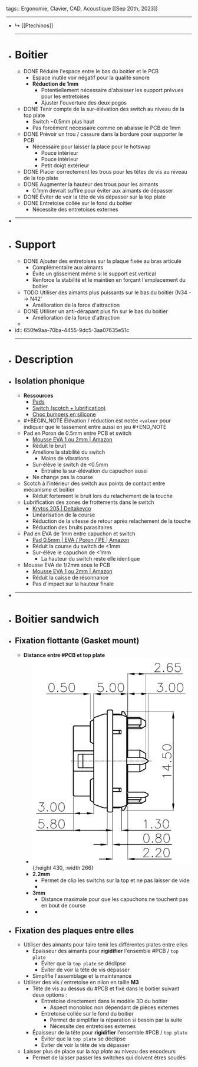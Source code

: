 tags:: Ergonomie, Clavier, CAD, Acoustique
[[Sep 20th, 2023]]
***

- ↳ [[Ptechinos]] 
  ***
- # Boitier
	- DONE Réduire l'espace entre le bas du boitier et le PCB
		- Espace inutile voir négatif pour la qualité sonore
		- **Réduction de 1mm**
			- Potentiellement nécessaire d'abaisser les support prévues pour les entretoises
			- Ajuster l'ouverture des deux pogos
	- DONE Tenir compte de la sur-élévation des switch au niveau de la top plate
		- Switch ~0.5mm plus haut
		- Pas forcément nécessaire comme on abaisse le PCB de 1mm
	- DONE Prévoir un trou / cassure dans la bordure pour supporter le PCB
		- Nécessaire pour laisser la place pour le hotswap
			- Pouce intérieur
			- Pouce intérieur
			- Petit doigt extérieur
	- DONE Placer correctement les trous pour les têtes de vis au niveau de la top plate
	- DONE Augmenter la hauteur des trous pour les aimants
		- 0.1mm devrait suffire pour éviter aux aimants de dépasser
	- DONE Éviter de voir la tête de vis dépasser sur la top plate
	- DONE Entretoise collée sur le fond du boitier
		- Nécessite des entretoises externes
- ***
- # Support
	- DONE Ajouter des entretoises sur la plaque fixée au bras articulé
		- Complémentaire aux aimants
		- Évite un glissement même si le support est vertical
		- Renforce la stabilité et le maintien en forçant l'emplacement du boitier
	- TODO Utiliser des aimants plus puissants sur le bas du boitier (N34 --> N42'
		- Amélioration de la force d'attraction
	- DONE Utiliser un anti-dérapant plus fin sur le bas du boitier
		- Amélioration de la force d'attraction
	-
- id:: 650fe9aa-70ba-4455-9dc5-3aa07635e51c
  ***
- # Description
- ## Isolation phonique
	- **Ressources**
		- [Pads](https://switchandclick.com/pe-foam-mod/)
		- [Switch (scotch + lubrification)](https://m.youtube.com/watch?v=VWXCJZFoyOs)
		- [Choc bumpers en silicone](https://github.com/rschenk/choc-bumpers)
	- #+BEGIN_NOTE
	  Élévation / réduction est notée `<valeur` pour indiquer que le tassement entre aussi en jeu
	  #+END_NOTE
	- Pad en Poron de 0.5mm entre PCB et switch
		- [Mousse EVA 1 ou 2mm | Amazon](https://www.amazon.fr/dp/B09T95JBF5/ref=pe_27091421_487052621_TE_item?th=1)
		- Réduit le bruit
		- Améliore la stabilité du switch
			- Moins de vibrations
		- Sur-élève le switch de <0.5mm
			- Entraîne la sur-élévation du capuchon aussi
		- Ne change pas la course
	- Scotch à l'intérieur des switch aux points de contact entre mécanisme et boitier
		- Réduit fortement le bruit lors du relachement de la touche
	- Lubrification des zones de frottements dans le switch
		- [Krytos 205 | Deltakeyco](https://deltakeyco.com/collections/lubricants/products/krytox-205g0)
		- Linéarisation de la course
		- Réduction de la vitesse de retour après relachement de la touche
		- Réduction des bruits parasitaires
	- Pad en EVA de 1mm entre capuchon et switch
		- [Pad 0.5mm | EVA / Poron / PE | Amazon](https://www.amazon.fr/gp/product/B09SZ52G7S/ref=ppx_od_dt_b_asin_title_s00?ie=UTF8&th=1)
		- Réduit la course du switch de <1mm
		- Sur-élève le capuchon de <1mm
			- La hauteur du switch reste elle identique
	- Mousse EVA de 1/2mm sous le PCB
		- [Mousse EVA 1 ou 2mm | Amazon](https://www.amazon.fr/dp/B09T95JBF5/ref=pe_27091421_487052621_TE_item?th=1)
		- Réduit la caisse de résonnance
		- Pas d'impact sur la hauteur finale
- ***
- # Boitier sandwich
- ## Fixation flottante (Gasket mount)
	- **Distance entre #PCB et top plate**
		- ![image.png](../assets/image_1723913145414_0.png){:height 430, :width 266}
		- **2.2mm**
			- Permet de clip les switchs sur la top et ne pas laisser de vide
			-
		- **3mm**
			- Distance maximale pour que les capuchons ne touchent pas en bout de course
		-
			-
- ## Fixation des plaques entre elles
	- Utiliser des aimants pour faire tenir les différentes plates entre elles
		- Épaisseur des aimants pour **rigidifier** l'ensemble #PCB / `top plate`
			- Éviter que la `top plate` se déclipse
			- Éviter de voir la tête de vis dépasser
		- Simplifie l'assemblage et la maintenance
	- Utiliser des vis / entretoise en nilon en taille **M3**
		- Tête de vis au dessus du #PCB et fixé dans le boitier suivant deux options :
			- Entretoise directement dans le modèle 3D du boitier
				- Aspect monobloc non dépendant de pièces externes
			- Entretoise collée sur le fond du boitier
				- Permet de simplifier la réparation si besoin par la suite
				- Nécessite des entretoises externes
		- Épaisseur de la tête pour **rigidifier** l'ensemble #PCB / `top plate`
			- Éviter que la `top plate` se déclipse
			- Éviter de voir la tête de vis dépasser
	- Laisser plus de place sur la *top plate* au niveau des encodeurs
		- Permet de laisser passer les switches qui doivent êtres soudés
